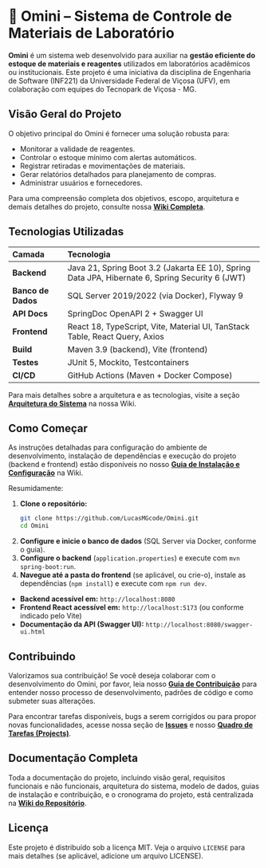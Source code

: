 # 🧪 Omini – Sistema de Controle de Materiais de Laboratório

**Omini** é um sistema web desenvolvido para auxiliar na **gestão eficiente do estoque de materiais e reagentes** utilizados em laboratórios acadêmicos ou institucionais. Este projeto é uma iniciativa da disciplina de Engenharia de Software (INF221) da Universidade Federal de Viçosa (UFV), em colaboração com equipes do Tecnopark de Viçosa - MG.

## Visão Geral do Projeto

O objetivo principal do Omini é fornecer uma solução robusta para:

*   Monitorar a validade de reagentes.
*   Controlar o estoque mínimo com alertas automáticos.
*   Registrar retiradas e movimentações de materiais.
*   Gerar relatórios detalhados para planejamento de compras.
*   Administrar usuários e fornecedores.

Para uma compreensão completa dos objetivos, escopo, arquitetura e demais detalhes do projeto, consulte nossa **[Wiki Completa](https://github.com/LucasMGcode/Omini/wiki)**.

## Tecnologias Utilizadas

| Camada          | Tecnologia                                                                          |
| :-------------- | :---------------------------------------------------------------------------------- |
| **Backend**     | Java 21, Spring Boot 3.2 (Jakarta EE 10), Spring Data JPA, Hibernate 6, Spring Security 6 (JWT) |
| **Banco de Dados**| SQL Server 2019/2022 (via Docker), Flyway 9                                         |
| **API Docs**    | SpringDoc OpenAPI 2 + Swagger UI                                                    |
| **Frontend**    | React 18, TypeScript, Vite, Material UI, TanStack Table, React Query, Axios        |
| **Build**       | Maven 3.9 (backend), Vite (frontend)                                                |
| **Testes**      | JUnit 5, Mockito, Testcontainers                                                    |
| **CI/CD**       | GitHub Actions (Maven + Docker Compose)                                             |

Para mais detalhes sobre a arquitetura e as tecnologias, visite a seção **[Arquitetura do Sistema](https://github.com/LucasMGcode/Omini/wiki/Arquitetura-do-Sistema)** na nossa Wiki.

## Como Começar

As instruções detalhadas para configuração do ambiente de desenvolvimento, instalação de dependências e execução do projeto (backend e frontend) estão disponíveis no nosso **[Guia de Instalação e Configuração](https://github.com/LucasMGcode/Omini/wiki/Guia-de-Instalação-e-Configuração)** na Wiki.

Resumidamente:

1.  **Clone o repositório:**
    ```bash
    git clone https://github.com/LucasMGcode/Omini.git
    cd Omini
    ```
2.  **Configure e inicie o banco de dados** (SQL Server via Docker, conforme o guia).
3.  **Configure o backend** (`application.properties`) e execute com `mvn spring-boot:run`.
4.  **Navegue até a pasta do frontend** (se aplicável, ou crie-o), instale as dependências (`npm install`) e execute com `npm run dev`.

*   **Backend acessível em:** `http://localhost:8080`
*   **Frontend React acessível em:** `http://localhost:5173` (ou conforme indicado pelo Vite)
*   **Documentação da API (Swagger UI):** `http://localhost:8080/swagger-ui.html`

## Contribuindo

Valorizamos sua contribuição! Se você deseja colaborar com o desenvolvimento do Omini, por favor, leia nosso **[Guia de Contribuição](https://github.com/LucasMGcode/Omini/wiki/Guia-de-Contribuição)** para entender nosso processo de desenvolvimento, padrões de código e como submeter suas alterações.

Para encontrar tarefas disponíveis, bugs a serem corrigidos ou para propor novas funcionalidades, acesse nossa seção de **[Issues](https://github.com/LucasMGcode/Omini/issues)** e nosso **[Quadro de Tarefas (Projects)](https://github.com/LucasMGcode/Omini/projects)**.

## Documentação Completa

Toda a documentação do projeto, incluindo visão geral, requisitos funcionais e não funcionais, arquitetura do sistema, modelo de dados, guias de instalação e contribuição, e o cronograma do projeto, está centralizada na **[Wiki do Repositório](https://github.com/LucasMGcode/Omini/wiki)**.

## Licença

Este projeto é distribuído sob a licença MIT. Veja o arquivo `LICENSE` para mais detalhes (se aplicável, adicione um arquivo LICENSE).
